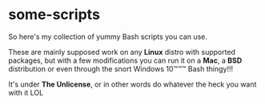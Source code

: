 # some-scripts
So here's my collection of yummy Bash scripts you can use.

These are mainly supposed work on any **Linux** distro with supported packages, but with a few modifications you can run it on a **Mac**, a **BSD** distribution or even through the snort Windows 10™™™ Bash thingy!!!

It's under **The Unlicense**, or in other words do whatever the heck you want with it LOL